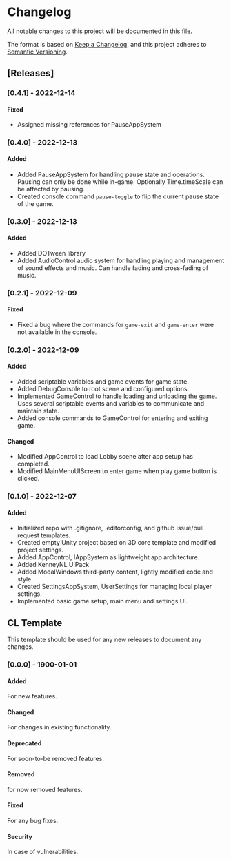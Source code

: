 # Changelog
All notable changes to this project will be documented in this file.

The format is based on [Keep a Changelog](https://keepachangelog.com/en/1.0.0/),
and this project adheres to [Semantic Versioning](https://semver.org/spec/v2.0.0.html).

## [Releases]
### [0.4.1] - 2022-12-14
#### Fixed
* Assigned missing references for PauseAppSystem

### [0.4.0] - 2022-12-13
#### Added
* Added PauseAppSystem for handling pause state and operations. Pausing can only be done while in-game. Optionally Time.timeScale can be affected by pausing.
* Created console command `pause-toggle` to flip the current pause state of the game.

### [0.3.0] - 2022-12-13
#### Added
* Added DOTween library
* Added AudioControl audio system for handling playing and management of sound effects and music. Can handle fading and cross-fading of music.

### [0.2.1] - 2022-12-09
#### Fixed
* Fixed a bug where the commands for `game-exit` and `game-enter` were not available in the console.

### [0.2.0] - 2022-12-09
#### Added
* Added scriptable variables and game events for game state.
* Added DebugConsole to root scene and configured options.
* Implemented GameControl to handle loading and unloading the game. Uses several scriptable events and variables to communicate and maintain state.
* Added console commands to GameControl for entering and exiting game.

#### Changed
* Modified AppControl to load Lobby scene after app setup has completed.
* Modified MainMenuUIScreen to enter game when play game button is clicked.

### [0.1.0] - 2022-12-07
#### Added
* Initialized repo with .gitignore, .editorconfig, and github issue/pull request templates.
* Created empty Unity project based on 3D core template and modified project settings.
* Added AppControl, IAppSystem as lightweight app architecture.
* Added KenneyNL UIPack
* Added ModalWindows third-party content, lightly modified code and style.
* Created SettingsAppSystem, UserSettings for managing local player settings.
* Implemented basic game setup, main menu and settings UI.

## CL Template
This template should be used for any new releases to document any changes.

### [0.0.0] - 1900-01-01
#### Added
For new features.

#### Changed
For changes in existing functionality.

#### Deprecated
For soon-to-be removed features.

#### Removed
for now removed features.

#### Fixed
For any bug fixes.

#### Security
In case of vulnerabilities.